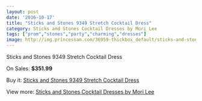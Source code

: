 ```yaml
---
layout: post
date: '2016-10-17'
title: "Sticks and Stones 9349 Stretch Cocktail Dress"
category: Sticks and Stones Cocktail Dresses by Mori Lee
tags: ["prom","stones","party","charming","dresses"]
image: http://img.princessan.com/36959-thickbox_default/sticks-and-stones-9349-stretch-cocktail-dress.jpg
---
```

Sticks and Stones 9349 Stretch Cocktail Dress

On Sales: **$351.99**
<a href="https://www.princessan.com/en/17231-sticks-and-stones-9349-stretch-cocktail-dress.html"><amp-img layout="responsive" width="600" height="600" src="//img.princessan.com/36959-thickbox_default/sticks-and-stones-9349-stretch-cocktail-dress.jpg" alt="Sticks and Stones 9349 Stretch Cocktail Dress 0" /></a>
<a href="https://www.princessan.com/en/17231-sticks-and-stones-9349-stretch-cocktail-dress.html"><amp-img layout="responsive" width="600" height="600" src="//img.princessan.com/36960-thickbox_default/sticks-and-stones-9349-stretch-cocktail-dress.jpg" alt="Sticks and Stones 9349 Stretch Cocktail Dress 1" /></a>
<a href="https://www.princessan.com/en/17231-sticks-and-stones-9349-stretch-cocktail-dress.html"><amp-img layout="responsive" width="600" height="600" src="//img.princessan.com/36961-thickbox_default/sticks-and-stones-9349-stretch-cocktail-dress.jpg" alt="Sticks and Stones 9349 Stretch Cocktail Dress 2" /></a>
<a href="https://www.princessan.com/en/17231-sticks-and-stones-9349-stretch-cocktail-dress.html"><amp-img layout="responsive" width="600" height="600" src="//img.princessan.com/36962-thickbox_default/sticks-and-stones-9349-stretch-cocktail-dress.jpg" alt="Sticks and Stones 9349 Stretch Cocktail Dress 3" /></a>

Buy it: [Sticks and Stones 9349 Stretch Cocktail Dress](https://www.princessan.com/en/17231-sticks-and-stones-9349-stretch-cocktail-dress.html "Sticks and Stones 9349 Stretch Cocktail Dress")

View more: [Sticks and Stones Cocktail Dresses by Mori Lee](https://www.princessan.com/en/145- "Sticks and Stones Cocktail Dresses by Mori Lee")